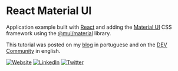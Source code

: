 # React Material UI


Application example built with [React](https://reactjs.org/) and adding the [Material UI](https://mui.com/) CSS framework using the [@mui/material](https://www.npmjs.com/package/@mui/material) library.

This tutorial was posted on my [blog]() in portuguese and on the [DEV Community]() in english.



[![Website](https://shields.braskam.com/v1/shields?name=website&format=rectangle&size=small&radius=5)](https://rodrigo.kamada.com.br)
[![LinkedIn](https://shields.braskam.com/v1/shields?name=linkedin&format=rectangle&size=small&radius=5)](https://www.linkedin.com/in/rodrigokamada)
[![Twitter](https://shields.braskam.com/v1/shields?name=twitter&format=rectangle&size=small&radius=5&socialAccount=rodrigokamada)](https://twitter.com/rodrigokamada)



